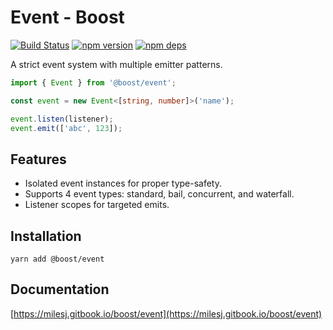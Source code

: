 # Event - Boost

[![Build Status](https://github.com/milesj/boost/workflows/Build/badge.svg)](https://github.com/milesj/boost/actions?query=branch%3Amaster)
[![npm version](https://badge.fury.io/js/%40boost%event.svg)](https://www.npmjs.com/package/@boost/event)
[![npm deps](https://david-dm.org/milesj/boost.svg?path=packages/event)](https://www.npmjs.com/package/@boost/event)

A strict event system with multiple emitter patterns.

```ts
import { Event } from '@boost/event';

const event = new Event<[string, number]>('name');

event.listen(listener);
event.emit(['abc', 123]);
```

## Features

- Isolated event instances for proper type-safety.
- Supports 4 event types: standard, bail, concurrent, and waterfall.
- Listener scopes for targeted emits.

## Installation

```
yarn add @boost/event
```

## Documentation

[https://milesj.gitbook.io/boost/event](https://milesj.gitbook.io/boost/event)
